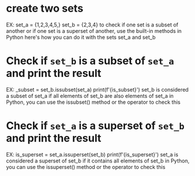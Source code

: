 # create two sets
EX: set_a = {1,2,3,4,5,}
set_b = {2,3,4}
to check if one set is a subset of another or if one set is a superset of another,
use the built-in methods in Python here's how you can do it with the sets set_a and set_b

# Check if `set_b` is a subset of `set_a` and print the result
EX: _subset = set_b.issubset(set_a)
print(f'{is_subset}')
set_b is considered a subset of set_a if all elements of set_b are also elements of set_a
in Python, you can use the issubset() method or the operator to check this

# Check if `set_a` is a superset of `set_b` and print the result
EX: is_superset = set_a.issuperset(set_b)
print(f'{is_superset}')
set_a is considered a superset of set_b if it contains all elements of set_b
in Python, you can use the issuperset() method or the operator to check this
